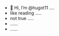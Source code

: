 - 👋 Hi, I’m @hugot11 ....
- like reading .....
- not true .....
- ......
- ......
<!---
hugot11/hugot11 is a ✨ special ✨ repository because its `README.md` (this file) appears on your GitHub profile.
You can click the Preview link to take a look at your changes.
--->
